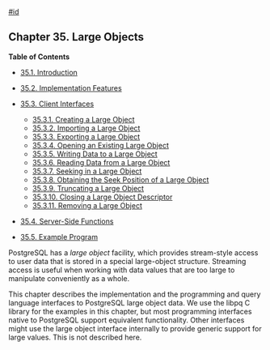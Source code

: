 [#id](#LARGEOBJECTS)

## Chapter 35. Large Objects

**Table of Contents**

- [35.1. Introduction](lo-intro)
- [35.2. Implementation Features](lo-implementation)
- [35.3. Client Interfaces](lo-interfaces)

  - [35.3.1. Creating a Large Object](lo-interfaces#LO-CREATE)
  - [35.3.2. Importing a Large Object](lo-interfaces#LO-IMPORT)
  - [35.3.3. Exporting a Large Object](lo-interfaces#LO-EXPORT)
  - [35.3.4. Opening an Existing Large Object](lo-interfaces#LO-OPEN)
  - [35.3.5. Writing Data to a Large Object](lo-interfaces#LO-WRITE)
  - [35.3.6. Reading Data from a Large Object](lo-interfaces#LO-READ)
  - [35.3.7. Seeking in a Large Object](lo-interfaces#LO-SEEK)
  - [35.3.8. Obtaining the Seek Position of a Large Object](lo-interfaces#LO-TELL)
  - [35.3.9. Truncating a Large Object](lo-interfaces#LO-TRUNCATE)
  - [35.3.10. Closing a Large Object Descriptor](lo-interfaces#LO-CLOSE)
  - [35.3.11. Removing a Large Object](lo-interfaces#LO-UNLINK)

- [35.4. Server-Side Functions](lo-funcs)
- [35.5. Example Program](lo-examplesect)

PostgreSQL has a _large object_ facility, which provides stream-style access to user data that is stored in a special large-object structure. Streaming access is useful when working with data values that are too large to manipulate conveniently as a whole.

This chapter describes the implementation and the programming and query language interfaces to PostgreSQL large object data. We use the libpq C library for the examples in this chapter, but most programming interfaces native to PostgreSQL support equivalent functionality. Other interfaces might use the large object interface internally to provide generic support for large values. This is not described here.
